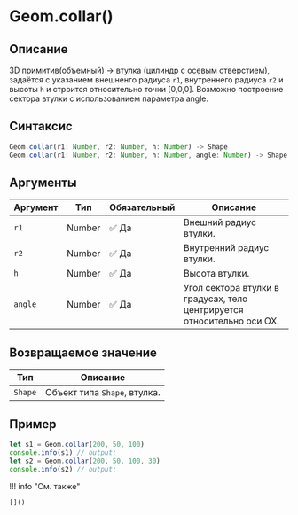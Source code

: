 # Geom.collar()

## Описание
3D примитив(объемный) -> втулка (цилиндр с осевым отверстием), задаётся с указанием внешненго радиуса `r1`, внутреннего радиуса `r2` и высоты `h` и строится относительно точки [0,0,0]. Возможно построение сектора втулки с использованием параметра angle.

## Синтаксис
```javascript
Geom.collar(r1: Number, r2: Number, h: Number) -> Shape
Geom.collar(r1: Number, r2: Number, h: Number, angle: Number) -> Shape
```

## Аргументы

| Аргумент | Тип    | Обязательный | Описание                                      |
|---------|--------|--------------|-----------------------------------------------|
| `r1`    | Number | :white_check_mark: Да          | Внешний радиус втулки.                        |
| `r2`    | Number | :white_check_mark: Да          | Внутренний радиус втулки.                     |
| `h`     | Number | :white_check_mark: Да          | Высота втулки.                                |
| `angle` | Number | :white_check_mark: Да          | Угол сектора втулки в градусах, тело центрируется относительно оси OX. |

## Возвращаемое значение

| Тип   | Описание                          |
|-------|-----------------------------------|
| `Shape` | Объект типа `Shape`, втулка.      |

## Пример
```javascript linenums="1"
let s1 = Geom.collar(200, 50, 100)
console.info(s1) // output:
let s2 = Geom.collar(200, 50, 100, 30)
console.info(s2) // output:
```

!!! info "См. также"

    []()


